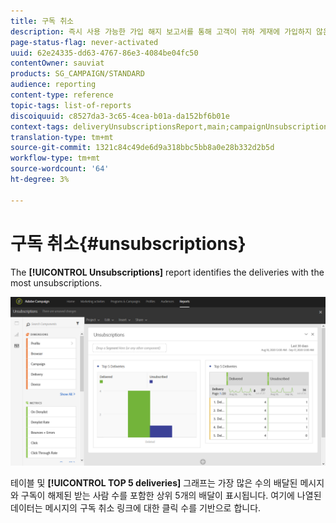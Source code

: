```yaml
---
title: 구독 취소
description: 즉시 사용 가능한 가입 해지 보고서를 통해 고객이 귀하 게재에 가입하지 않은 횟수를 확인할 수 있습니다.
page-status-flag: never-activated
uuid: 62e24335-dd63-4767-86e3-4084be04fc50
contentOwner: sauviat
products: SG_CAMPAIGN/STANDARD
audience: reporting
content-type: reference
topic-tags: list-of-reports
discoiquuid: c8527da3-3c65-4cea-b01a-da152bf6b01e
context-tags: deliveryUnsubscriptionsReport,main;campaignUnsubscriptionsReport,main;programUnsubscriptionsReport,main
translation-type: tm+mt
source-git-commit: 1321c84c49de6d9a318bbc5bb8a0e28b332d2b5d
workflow-type: tm+mt
source-wordcount: '64'
ht-degree: 3%

---
```



# 구독 취소{#unsubscriptions}

The **[!UICONTROL Unsubscriptions]** report identifies the deliveries with the most unsubscriptions.

![](assets/delivery_reports_unsub.png)

테이블 및 **[!UICONTROL TOP 5 deliveries]** 그래프는 가장 많은 수의 배달된 메시지와 구독이 해제된 받는 사람 수를 포함한 상위 5개의 배달이 표시됩니다. 여기에 나열된 데이터는 메시지의 구독 취소 링크에 대한 클릭 수를 기반으로 합니다.
